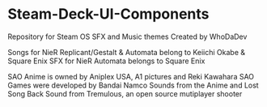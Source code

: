 # Steam-Deck-UI-Components
Repository for Steam OS SFX and Music themes Created by WhoDaDev

Songs for NieR Replicant/Gestalt & Automata belong to Keiichi Okabe & Square Enix
SFX for NieR Automata belongs to Square Enix

SAO Anime is owned by Aniplex USA, A1 pictures and Reki Kawahara
SAO Games were developed by Bandai Namco
Sounds from the Anime and Lost Song
Back Sound from Tremulous, an open source mutiplayer shooter

